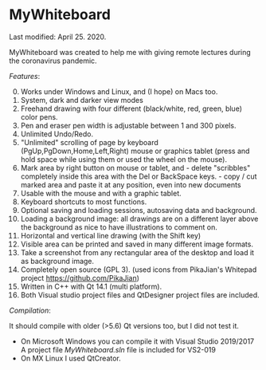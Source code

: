 # MyWhiteboard

Last modified: April 25. 2020.

MyWhiteboard was created to help me with giving remote lectures during 
the coronavirus pandemic.

*Features*: 

   0. Works under Windows and Linux, and (I hope) on Macs too.
   1. System, dark and darker view modes
   2. Freehand drawing with four different (black/white, red, green, blue) color pens.
   3. Pen and eraser pen width is adjustable between 1 and 300 pixels.
   4. Unlimited Undo/Redo.
   5. "Unlimited" scrolling of page by keyboard (PgUp,PgDown,Home,Left,Right)
      mouse or graphics tablet (press and hold space while using them or used
      the wheel on the mouse).
   6. Mark area by right button on mouse or tablet, and 
            - delete "scribbles" completely inside
                this area with the Del or BackSpace keys.
            - copy / cut marked area and paste it at any position, even into new
                documents
   7. Usable with the mouse and with a graphic tablet.
   8. Keyboard shortcuts to most functions.
   8. Optional saving and loading sessions, autosaving data and background.
  10. Loading a background image: all drawings are on a different layer above the background
      as nice to have illustrations to comment on.
  11. Horizontal and vertical line drawing (with the Shift key)
  12. Visible area can be printed and saved in many different image formats.
  13. Take a screenshot from any rectangular area of the desktop and load it as background image.
  14. Completely open source (GPL 3). 
      (used icons from PikaJian's Whitepad project https://github.com/PikaJian)
  15. Written in C++ with Qt 14.1 (multi platform).
  16. Both Visual studio project files and QtDesigner project files are included.
  
*Compilation*:

  It should compile with older (>5.6) Qt versions too, but I did not test it.
  - On Microsoft Windows you can  compile it with Visual Studio 2019/2017
    A project file *MyWhiteboard.sln* file is included for VS2-019
  - On MX Linux I used QtCreator.
